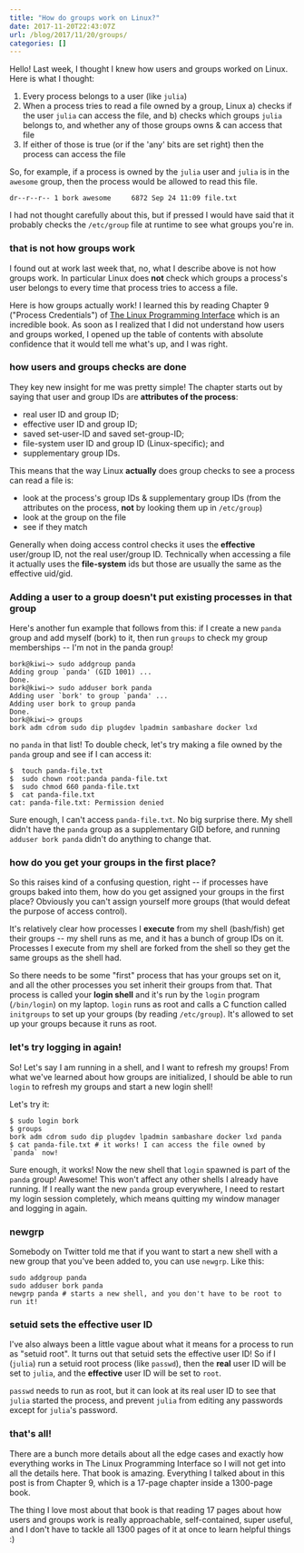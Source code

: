 ```yaml
---
title: "How do groups work on Linux?"
date: 2017-11-20T22:43:07Z
url: /blog/2017/11/20/groups/
categories: []
---
```


Hello! Last week, I thought I knew how users and groups worked on Linux. Here is what I
thought:

1. Every process belongs to a user (like `julia`)
2. When a process tries to read a file owned by a group, Linux a) checks if the user `julia` can
   access the file, and b) checks which groups `julia` belongs to, and whether any of those groups
   owns & can access that file
3. If either of those is true (or if the 'any' bits are set right) then the process can access the
   file 

So, for example, if a process is owned by the `julia` user and `julia` is in the `awesome` group,
then the process would be allowed to read this file. 
```
dr--r--r-- 1 bork awesome     6872 Sep 24 11:09 file.txt
```

I had not thought carefully about this, but if pressed I would have said that it probably checks the
`/etc/group` file at runtime to see what groups you're in.

### that is not how groups work

I found out at work last week that, no, what I describe above is not how groups work. In particular
Linux does **not** check which groups a process's user belongs to every time that process tries to
access a file.

Here is how groups actually work! I learned this by reading Chapter 9 ("Process Credentials") of [The Linux Programming Interface](http://man7.org/tlpi/)
which is an incredible book. As soon as I realized that I did not understand how users and groups
worked, I opened up the table of contents with absolute confidence that it would tell me what's up,
and I was right. 

### how users and groups checks are done

They key new insight for me was pretty simple! The chapter starts out by saying that user and group IDs are **attributes of the
process**:

* real user ID and group ID;
* effective user ID and group ID;
* saved set-user-ID and saved set-group-ID;
* file-system user ID and group ID (Linux-specific); and
* supplementary group IDs.

This means that the way Linux **actually** does group checks to see a process can read a file is:

- look at the process's group IDs & supplementary group IDs (from the attributes on the process,
  **not** by looking them up in `/etc/group`)
- look at the group on the file
- see if they match

Generally when doing access control checks it uses the **effective** user/group ID, not the real
user/group ID. Technically when accessing a file it actually uses the **file-system** ids but those
are usually the same as the effective uid/gid.

### Adding a user to a group doesn't put existing processes in that group

Here's another fun example that follows from this: if I create a new `panda` group and add myself
(bork) to it, then run `groups` to check my group memberships -- I'm not in the panda group!

```
bork@kiwi~> sudo addgroup panda
Adding group `panda' (GID 1001) ...
Done.
bork@kiwi~> sudo adduser bork panda
Adding user `bork' to group `panda' ...
Adding user bork to group panda
Done.
bork@kiwi~> groups
bork adm cdrom sudo dip plugdev lpadmin sambashare docker lxd
```

no `panda` in that list! To double check, let's try making a file owned by the `panda` group and see
if I can access it:

```
$  touch panda-file.txt
$  sudo chown root:panda panda-file.txt
$  sudo chmod 660 panda-file.txt
$  cat panda-file.txt
cat: panda-file.txt: Permission denied
```

Sure enough, I can't access `panda-file.txt`. No big surprise there. My shell didn't have the `panda`
group as a supplementary GID before, and running `adduser bork panda` didn't do anything to change
that.

### how do you get your groups in the first place?

So this raises kind of a confusing question, right -- if processes have groups baked into them, how
do you get assigned your groups in the first place? Obviously you can't assign yourself more groups
(that would defeat the purpose of access control).

It's relatively clear how processes I **execute** from my shell (bash/fish) get their groups -- my
shell runs as me, and it has a bunch of group IDs on it. Processes I execute from my shell are
forked from the shell so they get the same groups as the shell had.

So there needs to be some "first" process that has your groups set on it, and all the other
processes you set inherit their groups from that. That process is called your **login shell** and
it's run by the `login` program (`/bin/login`) on my laptop. `login` runs as root and calls a C
function called `initgroups` to set up your groups (by reading `/etc/group`). It's allowed to set up
your groups because it runs as root.

### let's try logging in again!

So! Let's say I am running in a shell, and I want to refresh my groups! From what we've learned
about how groups are initialized, I should be able to run `login` to refresh my groups and start a
new login shell!

Let's try it:

```
$ sudo login bork
$ groups
bork adm cdrom sudo dip plugdev lpadmin sambashare docker lxd panda
$ cat panda-file.txt # it works! I can access the file owned by `panda` now!
```

Sure enough, it works! Now the new shell that `login` spawned is part of the `panda` group! Awesome!
This won't affect any other shells I already have running. If I really want the new `panda` group
everywhere, I need to restart my login session completely, which means quitting my window manager
and logging in again.

### newgrp

Somebody on Twitter told me that if you want to start a new shell with a new group that you've been
added to, you can use `newgrp`. Like this:

```
sudo addgroup panda
sudo adduser bork panda
newgrp panda # starts a new shell, and you don't have to be root to run it!
```

### setuid sets the effective user ID

I've also always been a little vague about what it means for a process to run as "setuid root". It
turns out that setuid sets the effective user ID! So if I (`julia`) run a setuid root process (like `passwd`), then the **real** user ID will be set to `julia`, and the **effective** user ID will be set to `root`. 

`passwd` needs to run as root, but it can look at its real user ID to see that `julia` started the
process, and prevent `julia` from editing any passwords except for `julia`'s password.

### that's all!

There are a bunch more details about all the edge cases and exactly how everything works in The
Linux Programming Interface so I will not get into all the details here. That book is amazing.
Everything I talked about in this post is from Chapter 9, which is a 17-page chapter inside a
1300-page book.

The thing I love most about that book is that reading 17 pages about how users and groups work is
really approachable, self-contained, super useful, and I don't have to tackle all 1300 pages of it
at once to learn helpful things :)
